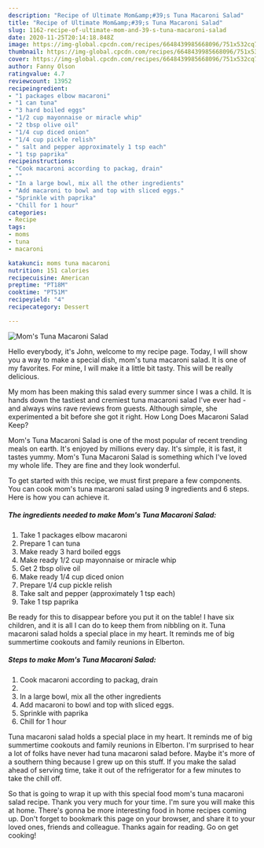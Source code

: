 ```yaml
---
description: "Recipe of Ultimate Mom&amp;#39;s Tuna Macaroni Salad"
title: "Recipe of Ultimate Mom&amp;#39;s Tuna Macaroni Salad"
slug: 1162-recipe-of-ultimate-mom-and-39-s-tuna-macaroni-salad
date: 2020-11-25T20:14:18.848Z
image: https://img-global.cpcdn.com/recipes/6648439985668096/751x532cq70/moms-tuna-macaroni-salad-recipe-main-photo.jpg
thumbnail: https://img-global.cpcdn.com/recipes/6648439985668096/751x532cq70/moms-tuna-macaroni-salad-recipe-main-photo.jpg
cover: https://img-global.cpcdn.com/recipes/6648439985668096/751x532cq70/moms-tuna-macaroni-salad-recipe-main-photo.jpg
author: Fanny Olson
ratingvalue: 4.7
reviewcount: 13952
recipeingredient:
- "1 packages elbow macaroni"
- "1 can tuna"
- "3 hard boiled eggs"
- "1/2 cup mayonnaise or miracle whip"
- "2 tbsp olive oil"
- "1/4 cup diced onion"
- "1/4 cup pickle relish"
- " salt and pepper approximately 1 tsp each"
- "1 tsp paprika"
recipeinstructions:
- "Cook macaroni according to packag, drain"
- ""
- "In a large bowl, mix all the other ingredients"
- "Add macaroni to bowl and top with sliced eggs."
- "Sprinkle with paprika"
- "Chill for 1 hour"
categories:
- Recipe
tags:
- moms
- tuna
- macaroni

katakunci: moms tuna macaroni 
nutrition: 151 calories
recipecuisine: American
preptime: "PT18M"
cooktime: "PT51M"
recipeyield: "4"
recipecategory: Dessert

---
```



![Mom&#39;s Tuna Macaroni Salad](https://img-global.cpcdn.com/recipes/6648439985668096/751x532cq70/moms-tuna-macaroni-salad-recipe-main-photo.jpg)

Hello everybody, it's John, welcome to my recipe page. Today, I will show you a way to make a special dish, mom&#39;s tuna macaroni salad. It is one of my favorites. For mine, I will make it a little bit tasty. This will be really delicious.

My mom has been making this salad every summer since I was a child. It is hands down the tastiest and cremiest tuna macaroni salad I&#39;ve ever had - and always wins rave reviews from guests. Although simple, she experimented a bit before she got it right. How Long Does Macaroni Salad Keep?

Mom&#39;s Tuna Macaroni Salad is one of the most popular of recent trending meals on earth. It's enjoyed by millions every day. It's simple, it is fast, it tastes yummy. Mom&#39;s Tuna Macaroni Salad is something which I've loved my whole life. They are fine and they look wonderful.


To get started with this recipe, we must first prepare a few components. You can cook mom&#39;s tuna macaroni salad using 9 ingredients and 6 steps. Here is how you can achieve it.

<!--inarticleads1-->

##### The ingredients needed to make Mom&#39;s Tuna Macaroni Salad:

1. Take 1 packages elbow macaroni
1. Prepare 1 can tuna
1. Make ready 3 hard boiled eggs
1. Make ready 1/2 cup mayonnaise or miracle whip
1. Get 2 tbsp olive oil
1. Make ready 1/4 cup diced onion
1. Prepare 1/4 cup pickle relish
1. Take  salt and pepper (approximately 1 tsp each)
1. Take 1 tsp paprika


Be ready for this to disappear before you put it on the table! I have six children, and it is all I can do to keep them from nibbling on it. Tuna macaroni salad holds a special place in my heart. It reminds me of big summertime cookouts and family reunions in Elberton. 

<!--inarticleads2-->

##### Steps to make Mom&#39;s Tuna Macaroni Salad:

1. Cook macaroni according to packag, drain
1. 
1. In a large bowl, mix all the other ingredients
1. Add macaroni to bowl and top with sliced eggs.
1. Sprinkle with paprika
1. Chill for 1 hour


Tuna macaroni salad holds a special place in my heart. It reminds me of big summertime cookouts and family reunions in Elberton. I&#39;m surprised to hear a lot of folks have never had tuna macaroni salad before. Maybe it&#39;s more of a southern thing because I grew up on this stuff. If you make the salad ahead of serving time, take it out of the refrigerator for a few minutes to take the chill off. 

So that is going to wrap it up with this special food mom&#39;s tuna macaroni salad recipe. Thank you very much for your time. I'm sure you will make this at home. There's gonna be more interesting food in home recipes coming up. Don't forget to bookmark this page on your browser, and share it to your loved ones, friends and colleague. Thanks again for reading. Go on get cooking!
